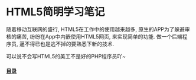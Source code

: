 # HTML5简明学习笔记
随着移动互联网的盛行, HTML5在工作中的使用越来越多, 原生的APP为了躲避审核的痛苦, 纷纷在App中内嵌使用HTML5网页,  来实现简单的功能. 做一个后端程序员, 逼不得已也是逃不掉的要熟悉下新的技术.  

可以说不会写HTML5的美工不是好的PHP程序员吖~

#### [目录]('./html5/menu.md')
